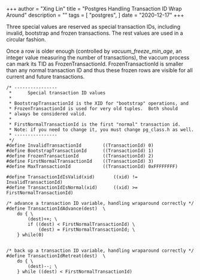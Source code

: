 +++
author = "Xing Lin"
title = "Postgres Handling Transaction ID Wrap Around"
description = ""
tags = [
    "postgres",
]
date = "2020-12-17"
+++

Three special values are reserved as special transaction IDs,
including invalid, bootstrap and frozen transactions. 
The rest values are used in a circular fashion. 

Once a row is older enough (controlled by *vacuum_freeze_min_age*, an 
integer value measuring the number of transactions),
the vaccum process can mark its TID as FrozenTransactionId.
FrozenTransactionId is smaller than any normal transaction ID
and thus these frozen rows are visible for all current
and future transactions.  

```
/* ----------------
 *		Special transaction ID values
 *
 * BootstrapTransactionId is the XID for "bootstrap" operations, and
 * FrozenTransactionId is used for very old tuples.  Both should
 * always be considered valid.
 *
 * FirstNormalTransactionId is the first "normal" transaction id.
 * Note: if you need to change it, you must change pg_class.h as well.
 * ----------------
 */
#define InvalidTransactionId		((TransactionId) 0)
#define BootstrapTransactionId		((TransactionId) 1)
#define FrozenTransactionId			((TransactionId) 2)
#define FirstNormalTransactionId	((TransactionId) 3)
#define MaxTransactionId			((TransactionId) 0xFFFFFFFF)

#define TransactionIdIsValid(xid)		((xid) != InvalidTransactionId)
#define TransactionIdIsNormal(xid)		((xid) >= FirstNormalTransactionId)

/* advance a transaction ID variable, handling wraparound correctly */
#define TransactionIdAdvance(dest)	\
	do { \
		(dest)++; \
		if ((dest) < FirstNormalTransactionId) \
			(dest) = FirstNormalTransactionId; \
	} while(0)


/* back up a transaction ID variable, handling wraparound correctly */
#define TransactionIdRetreat(dest)	\
	do { \
		(dest)--; \
	} while ((dest) < FirstNormalTransactionId)
```